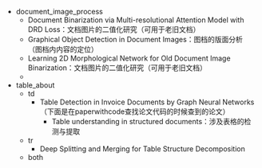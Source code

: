 - document_image_process
  - Document Binarization via Multi-resolutional Attention Model with DRD Loss：文档图片的二值化研究（可用于老旧文档）
  - Graphical Object Detection in Document Images：图档的版面分析（图档内内容的定位）
  - Learning 2D Morphological Network for Old Document Image Binarization：文档图片的二值化研究（可用于老旧文档）
  - 
- table_about
  - td
    - Table Detection in Invoice Documents by Graph Neural Networks（下面是在paperwithcode查找论文代码的时候查到的论文）
      - Table understanding in structured documents：涉及表格的检测与提取
  - tr
    - Deep Splitting and Merging for Table Structure Decomposition
  - both